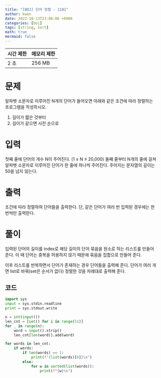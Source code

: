 ```yaml
---
title: "[BOJ] 단어 정렬 - 1181"
author: kwon
date: 2022-10-13T23:00:00 +0900
categories: [boj]
tags: [string, sort]
math: true
mermaid: false
---
```


| 시간 제한 | 메모리 제한 |
| --- | --- |
| 2 초 | 256 MB |

# 문제

알파벳 소문자로 이루어진 N개의 단어가 들어오면 아래와 같은 조건에 따라 정렬하는 프로그램을 작성하시오.

1. 길이가 짧은 것부터
2. 길이가 같으면 사전 순으로

# 입력

첫째 줄에 단어의 개수 N이 주어진다. (1 ≤ N ≤ 20,000) 둘째 줄부터 N개의 줄에 걸쳐 알파벳 소문자로 이루어진 단어가 한 줄에 하나씩 주어진다. 주어지는 문자열의 길이는 50을 넘지 않는다.

# 출력

조건에 따라 정렬하여 단어들을 출력한다. 단, 같은 단어가 여러 번 입력된 경우에는 한 번씩만 출력한다.

# 풀이

입력된 단어의 길이를 index로 해당 길이의 단어 묶음을 원소로 하는 리스트를 만들어 준다. 이 때 단어는 중복을 허용하지 않기 때문에 묶음을 집합으로 만들어 준다.

이후 리스트를 반복하면서 단어가 존재하는 경우 단어들을 출력해 준다. 단어가 여러 개면 list로 바꿔(set은 순서가 없다) 정렬한 것을 차례대로 출력해 준다.

## 코드

```python
import sys
input = sys.stdin.readline
print = sys.stdout.write

n = int(input())
len_cnt = [set() for i in range(51)]
for _ in range(n):
    word = input().strip()
    len_cnt[len(word)].add(word)

for words in len_cnt:
    if words:
        if len(words) == 1:
            print(f"{list(words)[0]}\n")
        else:
            for w in sorted(list(words)):
                print(f"{w}\n")
```